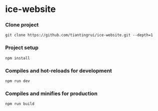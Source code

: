 # ice-website

### Clone project

```
git clone https://github.com/tiantingrui/ice-website.git --depth=1 
```

### Project setup

```
npm install
```

### Compiles and hot-reloads for development

```
npm run dev
```

### Compiles and minifies for production

```
npm run build
```

